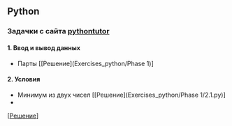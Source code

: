 ## Python
### Задачки с сайта [pythontutor](http://pythontutor.ru)
#### 1. Ввод и вывод данных 
- Парты [[Решение](Exercises_python/Phase 1)]

#### 2. Условия
- Минимум из двух чисел
[[Решение](Exercises_python/Phase 1/2.1.py)]
- 
[[Решение]()]
